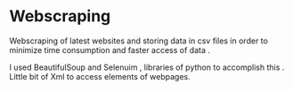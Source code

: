 # Webscraping
Webscraping of latest websites and storing data in csv files in order to minimize time consumption and faster access of data .

I used BeautifulSoup and Selenuim , libraries of python to accomplish this .
Little bit of Xml to access elements of webpages.

